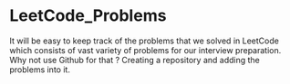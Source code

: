 # LeetCode_Problems
It will be easy to keep track of the problems that we solved in LeetCode which consists of vast variety of problems for our interview preparation.
Why not use Github for that ?
Creating a repository and adding the problems into it.
